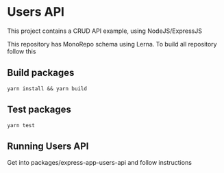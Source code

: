 # Users API

This project contains a CRUD API example, using NodeJS/ExpressJS

This repository has MonoRepo schema using Lerna.
To build all repository follow this

## Build packages

```yarn install && yarn build```

## Test packages

```yarn test```

## Running Users API

Get into packages/express-app-users-api and follow instructions